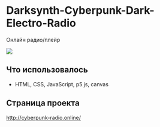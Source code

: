 # Darksynth-Cyberpunk-Dark-Electro-Radio

Онлайн радио/плейр

![](https://github.com/quantumVector/Darksynth-Cyberpunk-Dark-Electro-Radio/blob/master/img/exemple.gif)

## Что использовалось

- HTML, CSS, JavaScript, p5.js, canvas

## Страница проекта

http://cyberpunk-radio.online/
